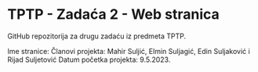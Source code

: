 # TPTP - Zadaća 2 - Web stranica

GitHub repozitorija za drugu zadaću iz predmeta TPTP.

Ime stranice: 
Članovi projekta: Mahir Suljić, Elmin Suljagić, Edin Suljaković i Rijad Suljetović
Datum početka projekta: 9.5.2023.

